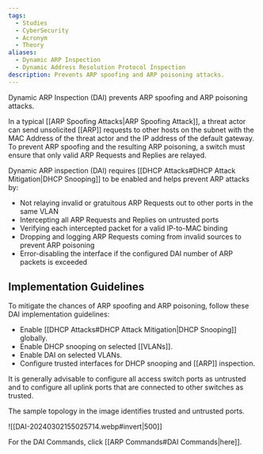 ```yaml
---
tags:
  - Studies
  - CyberSecurity
  - Acronym
  - Theory
aliases:
  - Dynamic ARP Inspection
  - Dynamic Address Resolution Protocol Inspection
description: Prevents ARP spoofing and ARP poisoning attacks.
---
```

Dynamic ARP Inspection (DAI) prevents ARP spoofing and ARP poisoning attacks.

In a typical [[ARP Spoofing Attacks|ARP Spoofing Attack]], a threat actor can send unsolicited [[ARP]] requests to other hosts on the subnet with the MAC Address of the threat actor and the IP address of the default gateway. To prevent ARP spoofing and the resulting ARP poisoning, a switch must ensure that only valid ARP Requests and Replies are relayed.

Dynamic ARP inspection (DAI) requires [[DHCP Attacks#DHCP Attack Mitigation|DHCP Snooping]] to be enabled and helps prevent ARP attacks by:

- Not relaying invalid or gratuitous ARP Requests out to other ports in the same VLAN
- Intercepting all ARP Requests and Replies on untrusted ports
- Verifying each intercepted packet for a valid IP-to-MAC binding
- Dropping and logging ARP Requests coming from invalid sources to prevent ARP poisoning
- Error-disabling the interface if the configured DAI number of ARP packets is exceeded

## Implementation Guidelines

To mitigate the chances of ARP spoofing and ARP poisoning, follow these DAI implementation guidelines:

- Enable [[DHCP Attacks#DHCP Attack Mitigation|DHCP Snooping]] globally.
- Enable DHCP snooping on selected [[VLANs]].
- Enable DAI on selected VLANs.
- Configure trusted interfaces for DHCP snooping and [[ARP]] inspection.

It is generally advisable to configure all access switch ports as untrusted and to configure all uplink ports that are connected to other switches as trusted.

The sample topology in the image identifies trusted and untrusted ports.

![[DAI-20240302155025714.webp#invert|500]]

For the DAI Commands, click [[ARP Commands#DAI Commands|here]].